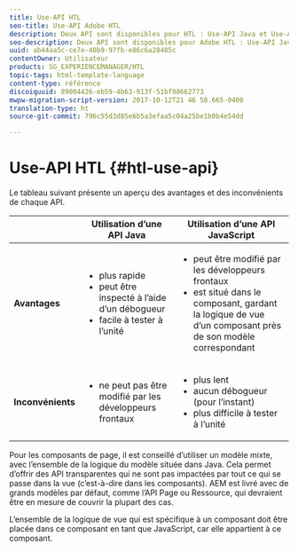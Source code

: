 ```yaml
---
title: Use-API HTL
seo-title: Use-API Adobe HTL
description: Deux API sont disponibles pour HTL : Use-API Java et Use-API JavaScript.
seo-description: Deux API sont disponibles pour Adobe HTL : Use-API Java et Use-API JavaScript.
uuid: ab44aa5c-ce7e-40b9-97fb-e86c6a28405c 
contentOwner: Utilisateur
products: SG_EXPERIENCEMANAGER/HTL
topic-tags: html-template-language
content-type: référence
discoiquuid: 89004426-eb59-4b63-913f-51bf98662773
mwpw-migration-script-version: 2017-10-12T21 46 58.665-0400
translation-type: ht
source-git-commit: 796c55d3d85e6b5a3efaa5c04a25be1b0b4e54dd

---
```



# Use-API HTL {#htl-use-api}

Le tableau suivant présente un aperçu des avantages et des inconvénients de chaque API.

|  | **Utilisation d’une API Java**  | **Utilisation d’une API JavaScript**  |
|--- |--- |--- |
| **Avantages** | <ul><li>plus rapide</li><li>peut être inspecté à l’aide d’un débogueur</li><li>facile à tester à l’unité</li></ul> | <ul><li>peut être modifié par les développeurs frontaux</li><li>est situé dans le composant, gardant la logique de vue d’un composant près de son modèle correspondant</li></ul> |
| **Inconvénients** | <ul><li>ne peut pas être modifié par les développeurs frontaux</li></ul> | <ul><li>plus lent</li><li>aucun débogueur (pour l’instant)</li><li>plus difficile à tester à l’unité</li></ul> |


Pour les composants de page, il est conseillé d’utiliser un modèle mixte, avec l’ensemble de la logique du modèle située dans Java. Cela permet d’offrir des API transparentes qui ne sont pas impactées par tout ce qui se passe dans la vue (c’est-à-dire dans les composants). AEM est livré avec de grands modèles par défaut, comme l’API Page ou Ressource, qui devraient être en mesure de couvrir la plupart des cas.

L’ensemble de la logique de vue qui est spécifique à un composant doit être placée dans ce composant en tant que JavaScript, car elle appartient à ce composant.
